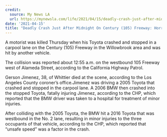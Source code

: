 ```yaml
---
credit:
  source: My News LA
  url: https://mynewsla.com/life/2021/04/15/deadly-crash-just-after-midnight-on-century-105-freeway-horrific-carpool-lane-collision-with-disabled-toyota-death-car/
date: '2021-04-15'
title: "Deadly Crash Just After Midnight On Century (105) Freeway: Horrific Carpool Lane Collision With Disabled Toyota Death Car"
---
```

A motorist was killed Thursday when his Toyota crashed and stopped in a carpool lane on the Century (105) Freeway in the Willowbrook area and was hit by another vehicle.

The collision was reported about 12:55 a.m. on the westbound 105 Freeway west of Alameda Street, according to the California Highway Patrol.

Gerson Jimenez, 38, of Whittier died at the scene, according to the Los Angeles County coroner’s office.Jimenez was driving a 2005 Toyota that crashed and stopped in the carpool lane. A 2006 BMW then crashed into the stopped Toyota, fatally injuring Jimenez, according to the CHP, which reported that the BMW driver was taken to a hospital for treatment of minor injuries.

After colliding with the 2005 Toyota, the BMW hit a 2016 Toyota that was westbound in the No. 2 lane, resulting in minor injuries to the three occupants of that vehicle, according to the CHP, which reported that “unsafe speed” was a factor in the crash.
